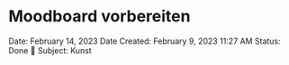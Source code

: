 # Moodboard vorbereiten

Date: February 14, 2023
Date Created: February 9, 2023 11:27 AM
Status: Done 🙌
Subject: Kunst